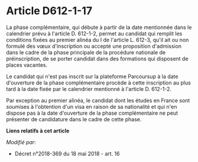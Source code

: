 # Article D612-1-17

La phase complémentaire, qui débute à partir de la date mentionnée dans le calendrier prévu à l'article D. 612-1-2, permet au
candidat qui remplit les conditions fixées au premier alinéa du I de l'article L. 612-3, qu'il ait ou non formulé des vœux
d'inscription ou accepté une proposition d'admission dans le cadre de la phase principale de la procédure nationale de
préinscription, de se porter candidat dans des formations qui disposent de places vacantes.

Le candidat qui n'est pas inscrit sur la plateforme Parcoursup à la date d'ouverture de la phase complémentaire procède à
cette inscription au plus tard à la date fixée par le calendrier mentionné à l'article D. 612-1-2.

Par exception au premier alinéa, le candidat dont les études en France sont soumises à l'obtention d'un visa en raison de sa
nationalité et qui n'en dispose pas à la date d'ouverture de la phase complémentaire ne peut présenter de candidature dans le
cadre de cette phase.

**Liens relatifs à cet article**

_Modifié par_:

  - Décret n°2018-369 du 18 mai 2018 - art. 16
